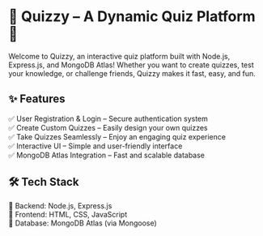 # 🚀 Quizzy – A Dynamic Quiz Platform 🎉
Welcome to Quizzy, an interactive quiz platform built with Node.js, Express.js, and MongoDB Atlas! Whether you want to create quizzes, test your knowledge, or challenge friends, Quizzy makes it fast, easy, and fun.

## ✨ Features 
✅ User Registration & Login – Secure authentication system \
✅ Create Custom Quizzes – Easily design your own quizzes \
✅ Take Quizzes Seamlessly – Enjoy an engaging quiz experience \
✅ Interactive UI – Simple and user-friendly interface \
✅ MongoDB Atlas Integration – Fast and scalable database 

## 🛠 Tech Stack
🔹 Backend: Node.js, Express.js \
🔹 Frontend: HTML, CSS, JavaScript \
🔹 Database: MongoDB Atlas (via Mongoose) 
